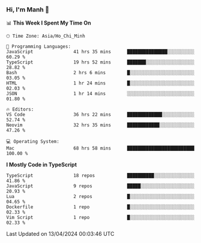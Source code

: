### Hi, I'm Manh 👋

<!--START_SECTION:waka-->
📊 **This Week I Spent My Time On** 

```text
🕑︎ Time Zone: Asia/Ho_Chi_Minh

💬 Programming Languages: 
JavaScript               41 hrs 35 mins      ███████████████░░░░░░░░░░   60.29 % 
TypeScript               19 hrs 52 mins      ███████░░░░░░░░░░░░░░░░░░   28.82 % 
Bash                     2 hrs 6 mins        █░░░░░░░░░░░░░░░░░░░░░░░░   03.05 % 
HTML                     1 hr 24 mins        █░░░░░░░░░░░░░░░░░░░░░░░░   02.03 % 
JSON                     1 hr 14 mins        ░░░░░░░░░░░░░░░░░░░░░░░░░   01.80 % 

🔥 Editors: 
VS Code                  36 hrs 22 mins      █████████████░░░░░░░░░░░░   52.74 % 
Neovim                   32 hrs 35 mins      ████████████░░░░░░░░░░░░░   47.26 % 

💻 Operating System: 
Mac                      68 hrs 58 mins      █████████████████████████   100.00 % 
```

**I Mostly Code in TypeScript** 

```text
TypeScript               18 repos            ██████████░░░░░░░░░░░░░░░   41.86 % 
JavaScript               9 repos             █████░░░░░░░░░░░░░░░░░░░░   20.93 % 
Lua                      2 repos             █░░░░░░░░░░░░░░░░░░░░░░░░   04.65 % 
Dockerfile               1 repo              █░░░░░░░░░░░░░░░░░░░░░░░░   02.33 % 
Vim Script               1 repo              █░░░░░░░░░░░░░░░░░░░░░░░░   02.33 % 
```




 Last Updated on 13/04/2024 00:03:46 UTC
<!--END_SECTION:waka-->
